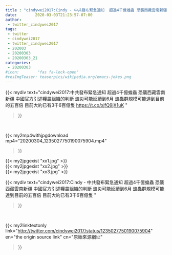 ```yaml
---
title : "cindywei2017:Cindy - 中共發布緊急通知  超過4千億蝗蟲 恐襲西藏雲南新疆  中國官方引述糧農組織的判斷 蝗災可能延續到6月 蝗蟲群規模可能達到目前的五百倍 目前大約已有3千6百億隻 "
date:        2020-03-03T21:23:57-07:00
author:
 - twitter_cindywei2017
tags:
 - twitter
 - cindywei2017
 - twitter_cindywei2017
 - 202003
 - 20200303
 - 20200303_21
categories:
 - 20200303
#icon:        "fas fa-lock-open"
#resImgTeaser: teaserpics/wikipedia.org/emacs-jokes.png
---
```


{{< mydiv text="cindywei2017:中共發布緊急通知  超過4千億蝗蟲 恐襲西藏雲南新疆  中國官方引述糧農組織的判斷 蝗災可能延續到6月 蝗蟲群規模可能達到目前的五百倍 目前大約已有3千6百億隻 https://t.co/xjfQ9jX1uK "
>}}
<br>


{{< my2mp4withjpgdownload mp4="20200304_1235027750190075904.mp4"
>}}

{{< my2jpgexist "xx1.jpg" >}}<br>
{{< my2jpgexist "xx2.jpg" >}}<br>
{{< my2jpgexist "xx3.jpg" >}}<br>



{{< mydiv text="cindywei2017:Cindy - 中共發布緊急通知  超過4千億蝗蟲 恐襲西藏雲南新疆  中國官方引述糧農組織的判斷 蝗災可能延續到6月 蝗蟲群規模可能達到目前的五百倍 目前大約已有3千6百億隻 "
>}}
<br>

{{< my2linktextonly link="http://twitter.com/cindywei2017/status/1235027750190075904"
en="the origin source link" cn="原始來源網址"
>}}


<br>

